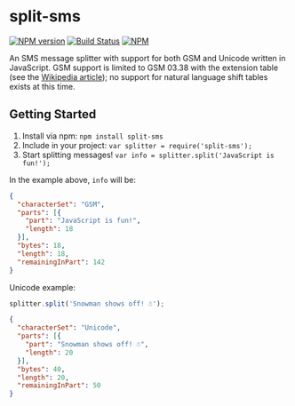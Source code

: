 split-sms
============

[![NPM version][npm-image]][npm-url] [![Build Status][travis-image]][travis-url]
[![NPM][npmico-image]][npmico-url]

An SMS message splitter with support for both GSM and Unicode written in JavaScript.
GSM support is limited to GSM 03.38 with the extension table (see the [Wikipedia article][GSM-03.38]); no support for natural language shift tables exists at this time.

## Getting Started

1. Install via npm: `npm install split-sms`
2. Include in your project: `var splitter = require('split-sms');`
3. Start splitting messages! `var info = splitter.split('JavaScript is fun!');`

In the example above, `info` will be:

```json
{
  "characterSet": "GSM",
  "parts": [{
    "part": "JavaScript is fun!",
    "length": 18
  }],
  "bytes": 18,
  "length": 18,
  "remainingInPart": 142
}
```

Unicode example:

```js
splitter.split('Snowman shows off! ☃');
```

```json
{
  "characterSet": "Unicode",
  "parts": [{
    "part": "Snowman shows off! ☃",
    "length": 20
  }],
  "bytes": 40,
  "length": 20,
  "remainingInPart": 50
}
```

[npm-image]: http://img.shields.io/npm/v/split-sms.svg
[npm-url]: https://npmjs.org/package/split-sms

[travis-image]: https://travis-ci.org/Codesleuth/split-sms.svg?branch=master
[travis-url]: https://travis-ci.org/Codesleuth/split-sms

[npmico-image]: https://nodei.co/npm/split-sms.png
[npmico-url]: https://nodei.co/npm/split-sms/

[GSM-03.38]: http://en.wikipedia.org/wiki/GSM_03.38#GSM_7_bit_default_alphabet_and_extension_table_of_3GPP_TS_23.038_.2F_GSM_03.38